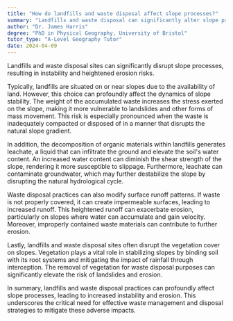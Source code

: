 ```yaml
---
title: "How do landfills and waste disposal affect slope processes?"
summary: "Landfills and waste disposal can significantly alter slope processes, leading to instability and increased erosion."
author: "Dr. James Harris"
degree: "PhD in Physical Geography, University of Bristol"
tutor_type: "A-Level Geography Tutor"
date: 2024-04-09
---
```


Landfills and waste disposal sites can significantly disrupt slope processes, resulting in instability and heightened erosion risks.

Typically, landfills are situated on or near slopes due to the availability of land. However, this choice can profoundly affect the dynamics of slope stability. The weight of the accumulated waste increases the stress exerted on the slope, making it more vulnerable to landslides and other forms of mass movement. This risk is especially pronounced when the waste is inadequately compacted or disposed of in a manner that disrupts the natural slope gradient.

In addition, the decomposition of organic materials within landfills generates leachate, a liquid that can infiltrate the ground and elevate the soil's water content. An increased water content can diminish the shear strength of the slope, rendering it more susceptible to slippage. Furthermore, leachate can contaminate groundwater, which may further destabilize the slope by disrupting the natural hydrological cycle.

Waste disposal practices can also modify surface runoff patterns. If waste is not properly covered, it can create impermeable surfaces, leading to increased runoff. This heightened runoff can exacerbate erosion, particularly on slopes where water can accumulate and gain velocity. Moreover, improperly contained waste materials can contribute to further erosion.

Lastly, landfills and waste disposal sites often disrupt the vegetation cover on slopes. Vegetation plays a vital role in stabilizing slopes by binding soil with its root systems and mitigating the impact of rainfall through interception. The removal of vegetation for waste disposal purposes can significantly elevate the risk of landslides and erosion.

In summary, landfills and waste disposal practices can profoundly affect slope processes, leading to increased instability and erosion. This underscores the critical need for effective waste management and disposal strategies to mitigate these adverse impacts.
    